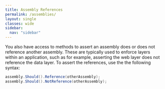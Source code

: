 ```yaml
---
title: Assembly References
permalink: /assemblies/
layout: single
classes: wide
sidebar:
  nav: "sidebar"
---
```


You also have access to methods to assert an assembly does or does not reference another assembly.
These are typically used to enforce layers within an application, such as for example, asserting the web layer does not reference the data layer.
To assert the references, use the the following syntax:

```csharp
assembly.Should().Reference(otherAssembly);
assembly.Should().NotReference(otherAssembly);
```

